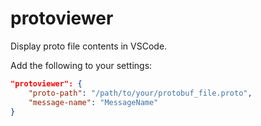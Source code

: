 # protoviewer

Display proto file contents in VSCode.


Add the following to your settings:
```json
"protoviewer": {
    "proto-path": "/path/to/your/protobuf_file.proto",
    "message-name": "MessageName"
}
```

